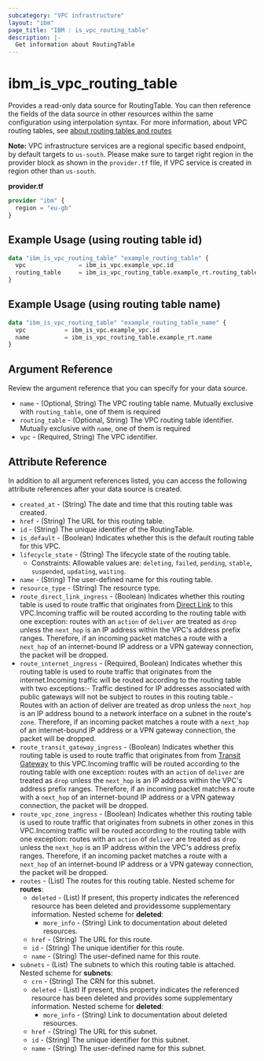 ```yaml
---
subcategory: "VPC infrastructure"
layout: "ibm"
page_title: "IBM : is_vpc_routing_table"
description: |-
  Get information about RoutingTable
---
```


# ibm_is_vpc_routing_table

Provides a read-only data source for RoutingTable. You can then reference the fields of the data source in other resources within the same configuration using interpolation syntax. For more information, about VPC routing tables, see [about routing tables and routes](https://cloud.ibm.com/docs/vpc?topic=vpc-about-custom-routes)

**Note:** 
VPC infrastructure services are a regional specific based endpoint, by default targets to `us-south`. Please make sure to target right region in the provider block as shown in the `provider.tf` file, if VPC service is created in region other than `us-south`.

**provider.tf**

```terraform
provider "ibm" {
  region = "eu-gb"
}
```

## Example Usage (using routing table id)
```terraform
data "ibm_is_vpc_routing_table" "example_routing_table" {
  vpc 				= ibm_is_vpc.example_vpc.id
  routing_table 	= ibm_is_vpc_routing_table.example_rt.routing_table
}
```

## Example Usage (using routing table name)
```terraform	
data "ibm_is_vpc_routing_table" "example_routing_table_name" {
  vpc 			= ibm_is_vpc.example_vpc.id
  name 			= ibm_is_vpc_routing_table.example_rt.name
}
```

## Argument Reference

Review the argument reference that you can specify for your data source.

- `name` - (Optional, String) The VPC routing table name. Mutually exclusive with `routing_table`, one of them is required
- `routing_table` - (Optional, String) The VPC routing table identifier. Mutually exclusive with `name`, one of them is required
- `vpc` - (Required, String) The VPC identifier.

## Attribute Reference

In addition to all argument references listed, you can access the following attribute references after your data source is created.

- `created_at` - (String) The date and time that this routing table was created.
- `href` - (String) The URL for this routing table.
- `id` - (String) The unique identifier of the RoutingTable.
- `is_default` - (Boolean) Indicates whether this is the default routing table for this VPC.
- `lifecycle_state` - (String) The lifecycle state of the routing table.
  - Constraints: Allowable values are: `deleting`, `failed`, `pending`, `stable`, `suspended`, `updating`, `waiting`.
- `name` - (String) The user-defined name for this routing table.
- `resource_type` - (String) The resource type.
- `route_direct_link_ingress` - (Boolean) Indicates whether this routing table is used to route traffic that originates from [Direct Link](https://cloud.ibm.com/docs/dl/) to this VPC.Incoming traffic will be routed according to the routing table with one exception: routes with an `action` of `deliver` are treated as `drop` unless the `next_hop` is an IP address within the VPC's address prefix ranges. Therefore, if an incoming packet matches a route with a `next_hop` of an internet-bound IP address or a VPN gateway connection, the packet will be dropped.
- `route_internet_ingress` - (Required, Boolean) Indicates whether this routing table is used to route traffic that originates from the internet.Incoming traffic will be routed according to the routing table with two exceptions:- Traffic destined for IP addresses associated with public gateways will not be  subject to routes in this routing table.- Routes with an action of deliver are treated as drop unless the `next_hop` is an  IP address bound to a network interface on a subnet in the route's `zone`.  Therefore, if an incoming packet matches a route with a `next_hop` of an  internet-bound IP address or a VPN gateway connection, the packet will be dropped.
- `route_transit_gateway_ingress` - (Boolean) Indicates whether this routing table is used to route traffic that originates from from [Transit Gateway](https://cloud.ibm.com/cloud/transit-gateway/) to this VPC.Incoming traffic will be routed according to the routing table with one exception: routes with an `action` of `deliver` are treated as `drop` unless the `next_hop` is an IP address within the VPC's address prefix ranges. Therefore, if an incoming packet matches a route with a `next_hop` of an internet-bound IP address or a VPN gateway connection, the packet will be dropped.
- `route_vpc_zone_ingress` - (Boolean) Indicates whether this routing table is used to route traffic that originates from subnets in other zones in this VPC.Incoming traffic will be routed according to the routing table with one exception: routes with an `action` of `deliver` are treated as `drop` unless the `next_hop` is an IP address within the VPC's address prefix ranges. Therefore, if an incoming packet matches a route with a `next_hop` of an internet-bound IP address or a VPN gateway connection, the packet will be dropped.
- `routes` - (List) The routes for this routing table.
	Nested scheme for **routes**:
	- `deleted` - (List) If present, this property indicates the referenced resource has been deleted and providessome supplementary information.
		Nested scheme for **deleted**:
		- `more_info` - (String) Link to documentation about deleted resources.
	- `href` - (String) The URL for this route.
	- `id` - (String) The unique identifier for this route.
	- `name` - (String) The user-defined name for this route.
- `subnets` - (List) The subnets to which this routing table is attached.
	Nested scheme for **subnets**:
	- `crn` - (String) The CRN for this subnet.
	- `deleted` - (List) If present, this property indicates the referenced resource has been deleted and provides some supplementary information.
		Nested scheme for **deleted**:
		- `more_info` - (String) Link to documentation about deleted resources.
	- `href` - (String) The URL for this subnet.
	- `id` - (String) The unique identifier for this subnet.
	- `name` - (String) The user-defined name for this subnet.